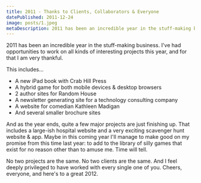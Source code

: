 ```yaml
---
title: 2011 - Thanks to Clients, Collaborators & Everyone
datePublished: 2011-12-24
image: posts/1.jpeg
metaDescription: 2011 has been an incredible year in the stuff-making business.  I've had opportunities to work on all kinds of interesting projects this year, and for that I &...
---
```


2011 has been an incredible year in the stuff-making business. I've had opportunities to work on all kinds of interesting projects this year, and for that I am very thankful.

This includes...

- A new iPad book with Crab Hill Press
- A hybrid game for both mobile devices & desktop browsers
- 2 author sites for Random House
- A newsletter generating site for a technology consulting company
- A website for comedian Kathleen Madigan
- And several smaller brochure sites

And as the year ends, quite a few major projects are just finishing up. That includes a large-ish hospital website and a very exciting scavenger hunt website & app. Maybe in this coming year I'll manage to make good on my promise from this time last year: to add to the library of silly games that exist for no reason other than to amuse me. Time will tell.

No two projects are the same. No two clients are the same. And I feel deeply privileged to have worked with every single one of you. Cheers, everyone, and here's to a great 2012.
